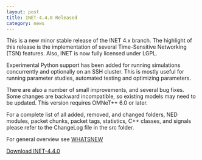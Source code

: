 ```yaml
---
layout: post
title: INET-4.4.0 Released
category: news
---
```

This is a new minor stable release of the INET 4.x branch. The highlight of this release is the implementation of several Time-Sensitive Networking (TSN) features. Also, INET is now fully licensed under LGPL.

Experimental Python support has been added for running simulations concurrently and optionally on an SSH cluster. This is mostly useful for running parameter studies, automated testing and optimizing parameters.

There are also a number of small improvements, and several bug fixes. Some changes are backward incompatible, so existing models may need to be updated. This version requires OMNeT++ 6.0 or later.

For a complete list of all added, removed, and changed folders, NED modules, packet chunks, packet tags, statistics, C++ classes, and signals please refer to the ChangeLog file in the src folder.

For general overview see [WHATSNEW](https://github.com/inet-framework/inet/blob/v4.4.0/WHATSNEW)

[Download INET-4.4.0](https://github.com/inet-framework/inet/releases/download/v4.4.0/inet-4.4.0-src.tgz)
